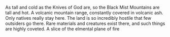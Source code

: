 As tall and cold as the Knives of God are, so the Black Mist Mountains are tall and hot. A volcanic mountain range, constantly covered in volcanic ash. Only natives really stay here. The land is so incredibly hostile that few outsiders go there. Rare materials and creatures exist there, and such things are highly coveted. A slice of the elmental plane of fire
